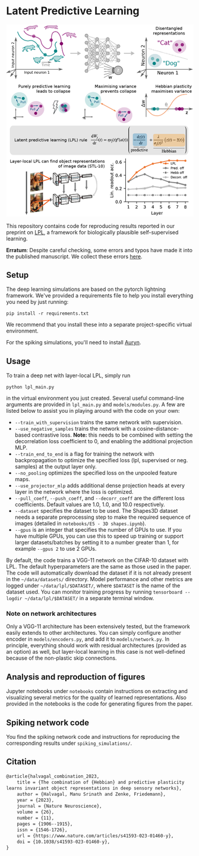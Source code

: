 # Latent Predictive Learning

![Alt text](summary_figure.png "LPL")

This repository contains code for reproducing results reported in our preprint on [LPL](https://www.nature.com/articles/s41593-023-01460-y), a framework for biologically plausible self-supervised learning.



**Erratum**: Despite careful checking, some errors and typos have made it into the published manuscript. 
We collect these errors [here](erratum/erratum.md).


## Setup

The deep learning simulations are based on the pytorch lightning framework. We've provided a requirements file to help you install everything you need by just running:
```
pip install -r requirements.txt
```

We recommend that you install these into a separate project-specific virtual environment.

For the spiking simulations, you'll need to install [Auryn](https://www.fzenke.net/auryn/doku.php).

## Usage

To train a deep net with layer-local LPL, simply run

```
python lpl_main.py
```

in the virtual environment you just created. Several useful command-line arguments are provided in `lpl_main.py` and `models/modules.py`. A few are listed below to assist you in playing around with the code on your own:
- `--train_with_supervision` trains the same network with supervision.
- `--use_negative_samples` trains the network with a cosine-distance-based contrastive loss. 
**Note:** this needs to be combined with setting the decorrelation loss coefficient to 0, and enabling the additional projection MLP.
- `--train_end_to_end` is a flag for training the network with backpropagation to optimize the specified loss (lpl, supervised or neg. samples) at the output layer only.
- `--no_pooling` optimizes the specified loss on the unpooled feature maps.
- `--use_projector_mlp` adds additional dense projection heads at every layer in the network where the loss is optimized.
- `--pull_coeff`, `--push_coeff`, and `--decorr_coeff` are the different loss coefficients. Default values are 1.0, 1.0, and 10.0 respectively.
- `--dataset` specifies the dataset to be used. The Shapes3D dataset needs a separate preprocessing step to make the required sequence of images (detailed in `notebooks/E5 - 3D shapes.ipynb`).
- `--gpus` is an integer that specifies the number of GPUs to use. If you have multiple GPUs, you can use this to speed up training or support larger datasets/batches by setting it to a number greater than 1, for example `--gpus 2` to use 2 GPUs.

By default, the code trains a VGG-11 network on the CIFAR-10 dataset with LPL. The default hyperparameters are the same as those used in the paper. The code will automatically download the dataset if it is not already present in the `~/data/datasets/` directory. Model performance and other metrics are logged under `~/data/lpl/$DATASET/`, where `$DATASET` is the name of the dataset used. You can monitor training progress by running `tensorboard --logdir ~/data/lpl/$DATASET/` in a separate terminal window.

### Note on network architectures
Only a VGG-11 architecture has been extensively tested, but the framework easily extends to other architectures. You can simply configure another encoder in `models/encoders.py`, and add it to `models/network.py`. In principle, everything should work with residual architectures (provided as an option) as well, but layer-local learning in this case is not well-defined because of the non-plastic skip connections. 

## Analysis and reproduction of figures

Jupyter notebooks under `notebooks` contain instructions on extracting and visualizing several metrics for the quality of learned representations. Also provided in the notebooks is the code for generating figures from the paper.

## Spiking network code

You find the spiking network code and instructions for reproducing the corresponding results under `spiking_simulations/`.

## Citation

```
@article{halvagal_combination_2023,
    title = {The combination of {Hebbian} and predictive plasticity learns invariant object representations in deep sensory networks},
    author = {Halvagal, Manu Srinath and Zenke, Friedemann},
    year = {2023},
    journal = {Nature Neuroscience},
    volume = {26},
    number = {11},
    pages = {1906--1915},
    issn = {1546-1726},
    url = {https://www.nature.com/articles/s41593-023-01460-y},
    doi = {10.1038/s41593-023-01460-y},
}
```
